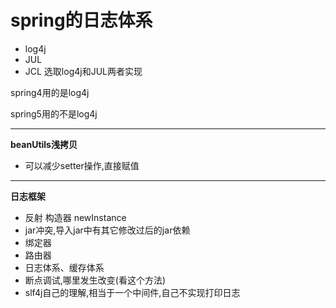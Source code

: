 # spring的日志体系

- log4j 
- JUL 
- JCL 选取log4j和JUL两者实现

spring4用的是log4j

spring5用的不是log4j

------

**beanUtils浅拷贝**

- 可以减少setter操作,直接赋值

------

**日志框架**

- 反射 构造器 newInstance
- jar冲突,导入jar中有其它修改过后的jar依赖
- 绑定器
- 路由器
- 日志体系、缓存体系
- 断点调试,哪里发生改变(看这个方法)
- slf4j自己的理解,相当于一个中间件,自己不实现打印日志